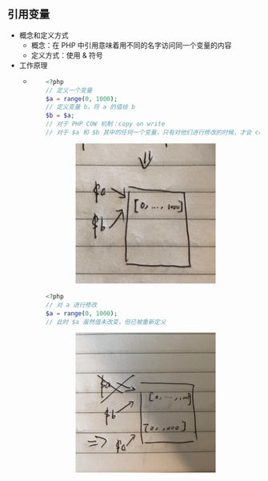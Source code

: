 ## 引用变量

* 概念和定义方式
    * 概念：在 PHP 中引用意味着用不同的名字访问同一个变量的内容
    * 定义方式：使用 & 符号
* 工作原理
    *   ```php
            <?php
            // 定义一个变量
            $a = range(0, 1000);
            // 定义变量 b，将 a 的值给 b
            $b = $a;
            // 对于 PHP COW 机制：copy on write
            // 对于 $a 和 $b 其中的任何一个变量，只有对他们进行修改的时候，才会 copy 内存空间 
        ```
        
        <div align="center">
            <img src="img/4/referenced_variable1.jpg" height="280" >
        </div>
        
        ```php
            <?php
            // 对 a 进行修改
            $a = range(0, 1000);
            // 此时 $a 虽然值未改变，但已被重新定义
        ```
        
        <div align="center">
            <img src="img/4/referenced_variable2.jpg" height="280" >
        </div>
        